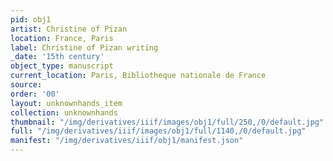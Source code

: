 ```yaml
---
pid: obj1
artist: Christine of Pizan
location: France, Paris
label: Christine of Pizan writing
_date: '15th century'
object_type: manuscript
current_location: Paris, Bibliotheque nationale de France
source: 
order: '00'
layout: unknownhands_item
collection: unknownhands
thumbnail: "/img/derivatives/iiif/images/obj1/full/250,/0/default.jpg"
full: "/img/derivatives/iiif/images/obj1/full/1140,/0/default.jpg"
manifest: "/img/derivatives/iiif/obj1/manifest.json"
---
```

